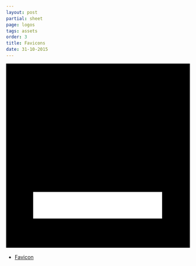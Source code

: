 ```yaml
---
layout: post
partial: sheet
page: logos
tags: assets
order: 3
title: Favicons
date: 31-10-2015
---
```

<img class="image padding-b-one" data-image-size="10" src="/images/documentation/logos/favicon.png" alt="">

- [Favicon](/images/documentation/logos/favicon.png)
